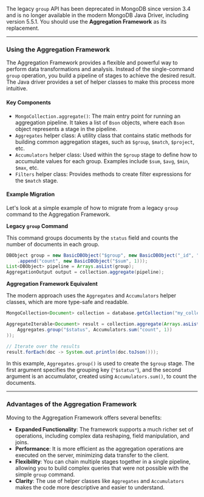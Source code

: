 The legacy `group` API has been deprecated in MongoDB since version 3.4 and is no longer available in the modern MongoDB Java Driver, including version 5.5.1. You should use the **Aggregation Framework** as its replacement.

-----

### Using the Aggregation Framework

The Aggregation Framework provides a flexible and powerful way to perform data transformations and analysis. Instead of the single-command `group` operation, you build a pipeline of stages to achieve the desired result. The Java driver provides a set of helper classes to make this process more intuitive.

#### Key Components

  * `MongoCollection.aggregate()`: The main entry point for running an aggregation pipeline. It takes a list of `Bson` objects, where each `Bson` object represents a stage in the pipeline.
  * `Aggregates` helper class: A utility class that contains static methods for building common aggregation stages, such as `$group`, `$match`, `$project`, etc.
  * `Accumulators` helper class: Used within the `$group` stage to define how to accumulate values for each group. Examples include `$sum`, `$avg`, `$min`, `$max`, etc.
  * `Filters` helper class: Provides methods to create filter expressions for the `$match` stage.

#### Example Migration

Let's look at a simple example of how to migrate from a legacy `group` command to the Aggregation Framework.

**Legacy `group` Command**

This command groups documents by the `status` field and counts the number of documents in each group.

```java
DBObject group = new BasicDBObject("$group", new BasicDBObject("_id", "$status")
    .append("count", new BasicDBObject("$sum", 1)));
List<DBObject> pipeline = Arrays.asList(group);
AggregationOutput output = collection.aggregate(pipeline);
```

**Aggregation Framework Equivalent**

The modern approach uses the `Aggregates` and `Accumulators` helper classes, which are more type-safe and readable.

```java
MongoCollection<Document> collection = database.getCollection("my_collection");

AggregateIterable<Document> result = collection.aggregate(Arrays.asList(
    Aggregates.group("$status", Accumulators.sum("count", 1))
));

// Iterate over the results
result.forEach(doc -> System.out.println(doc.toJson()));
```

In this example, `Aggregates.group()` is used to create the `$group` stage. The first argument specifies the grouping key (`"$status"`), and the second argument is an accumulator, created using `Accumulators.sum()`, to count the documents.

-----

### Advantages of the Aggregation Framework

Moving to the Aggregation Framework offers several benefits:

  * **Expanded Functionality**: The framework supports a much richer set of operations, including complex data reshaping, field manipulation, and joins.
  * **Performance**: It is more efficient as the aggregation operations are executed on the server, minimizing data transfer to the client.
  * **Flexibility**: You can chain multiple stages together in a single pipeline, allowing you to build complex queries that were not possible with the simple `group` command.
  * **Clarity**: The use of helper classes like `Aggregates` and `Accumulators` makes the code more descriptive and easier to understand.
